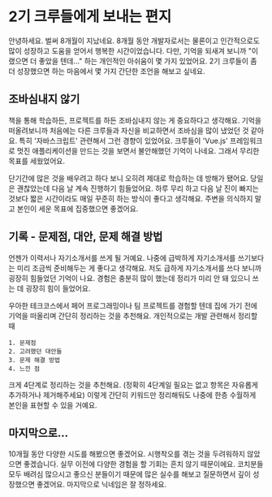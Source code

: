# 2기 크루들에게 보내는 편지

안녕하세요.
벌써 8개월이 지났네요.
8개월 동안 개발자로서는 물론이고 인간적으로도 많이 성장하고 도움을 얻어서 행복한 시간이었습니다.
다만, 기억을 되새겨 보니까 "이랬으면 더 좋았을 텐데…" 하는 개인적인 아쉬움이 몇 가지 있었어요.
2기 크루들이 좀 더 성장했으면 하는 마음에서 몇 가지 간단한 조언을 해보고 싶네요.

## 조바심내지 않기

책을 통해 학습하든, 프로젝트를 하든 조바심내지 않는 게 중요하다고 생각해요.
기억을 떠올려보니까 처음에는 다른 크루들과 자신을 비교하면서 조바심을 많이 냈었던 것 같아요.
특히 '자바스크립트' 관련해서 그런 경향이 있었어요.
크루들이 'Vue.js' 프레임워크로 멋진 애플리케이션을 만드는 것을 보면서 불안해했던 기억이 나네요. 
그래서 무리한 목표를 세웠었어요.

단기간에 많은 것을 배우려고 하다 보니 오히려 제대로 학습하는 데 방해가 됐어요. 당일은 괜찮았는데 다음 날 계속 진행하기 힘들었어요.
하루 무리 하고 다음 날 진이 빠지는 것보다 짧은 시간이라도 매일 꾸준히 하는 방식이 좋다고 생각해요.
주변을 의식하지 말고 본인이 세운 목표에 집중했으면 좋겠어요.

## 기록 - 문제점, 대안, 문제 해결 방법

언젠가 이력서나 자기소개서를 쓰게 될 거예요.
나중에 급박하게 자기소개서를 쓰기보다는 미리 조금씩 준비해두는 게 좋다고 생각해요.
저도 급하게 자기소개서를 쓰다 보니까 굉장히 힘들었던 기억이 나요.
경험은 충분히 많이 했는데 정리가 미리 안 돼 있으니 쓰는 데 굉장히 힘이 들었어요.

우아한 테크코스에서 페어 프로그래밍이나 팀 프로젝트를 경험할 텐데 집에 가기 전에 기억을 떠올리며 간단히 정리하는 것을 추천해요.
개인적으로는 개발 관련해서 정리할 때 
```
1. 문제점 
2. 고려했던 대안들 
3. 문제 해결 방법 
4. 느낀 점
``` 
크게 4단계로 정리하는 것을 추천해요. (정확히 4단계일 필요는 없고 항목은 자유롭게 추가하거나 제거해주세요) 
이렇게 간단히 키워드만 정리해둬도 나중에 한층 수월하게 본인을 표현할 수 있을 거예요. 

## 마지막으로…

10개월 동안 다양한 시도를 해봤으면 좋겠어요.
시행착오를 겪는 것을 두려워하지 않았으면 좋겠습니다.
실무 이전에 다양한 경험을 할 기회는 흔치 않기 때문이에요.
코치분들 모두 배려심 많으시고 좋으신 분들이기 때문에 많은 실수를 해보고 질문하면서 깊이 성장했으면 좋겠어요.
마지막으로 닉네임은 잘 정하세요.